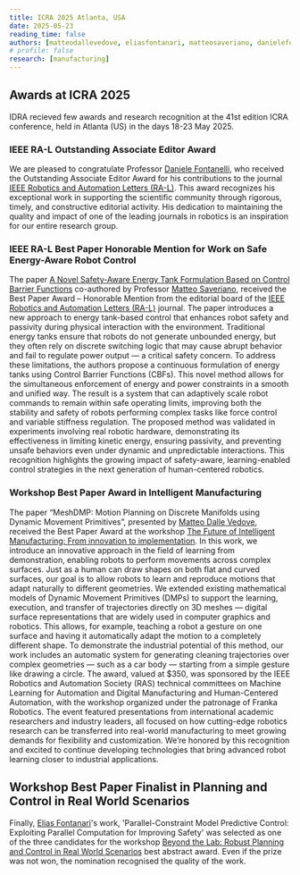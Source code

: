 ```yaml
---
title: ICRA 2025 Atlanta, USA
date: 2025-05-23
reading_time: false
authors: [matteodallevedove, eliasfontanari, matteosaveriano, danielefontanelli]
# profile: false
research: [manufacturing]
---
```


## Awards at ICRA 2025
IDRA recieved few awards and research recognition at the 41st edition ICRA conference, held in Atlanta (US) in the days 18-23 May 2025.

<!--more-->

### IEEE RA-L Outstanding Associate Editor Award
We are pleased to congratulate Professor [Daniele Fontanelli](/author/daniele-fontanelli/), who received the Outstanding Associate Editor Award for his contributions to the journal [IEEE Robotics and Automation Letters (RA-L)](https://www.ieee-ras.org/publications/ra-l). This award recognizes his exceptional work in supporting the scientific community through rigorous, timely, and constructive editorial activity. His dedication to maintaining the quality and impact of one of the leading journals in robotics is an inspiration for our entire research group.

### IEEE RA-L Best Paper Honorable Mention for Work on Safe Energy-Aware Robot Control
The paper [A Novel Safety-Aware Energy Tank Formulation Based on Control Barrier Functions](https://ieeexplore.ieee.org/document/10502025) co-authored by Professor [Matteo Saveriano](/author/matteo-saveriano/), received the Best Paper Award – Honorable Mention from the editorial board of the [IEEE Robotics and Automation Letters (RA-L)](https://www.ieee-ras.org/publications/ra-l) journal.
The paper introduces a new approach to energy tank-based control that enhances robot safety and passivity during physical interaction with the environment. Traditional energy tanks ensure that robots do not generate unbounded energy, but they often rely on discrete switching logic that may cause abrupt behavior and fail to regulate power output — a critical safety concern.
To address these limitations, the authors propose a continuous formulation of energy tanks using Control Barrier Functions (CBFs). This novel method allows for the simultaneous enforcement of energy and power constraints in a smooth and unified way. The result is a system that can adaptively scale robot commands to remain within safe operating limits, improving both the stability and safety of robots performing complex tasks like force control and variable stiffness regulation.
The proposed method was validated in experiments involving real robotic hardware, demonstrating its effectiveness in limiting kinetic energy, ensuring passivity, and preventing unsafe behaviors even under dynamic and unpredictable interactions.
This recognition highlights the growing impact of safety-aware, learning-enabled control strategies in the next generation of human-centered robotics.

### Workshop Best Paper Award in Intelligent Manufacturing
The paper “MeshDMP: Motion Planning on Discrete Manifolds using Dynamic Movement Primitives”, presented by [Matteo Dalle Vedove](/author/matteo-dalle-vedove/), received the Best Paper Award at the workshop [The Future of Intelligent Manufacturing: From innovation to implementation](https://sites.google.com/view/intelligent-manufacting-icra25/home).
In this work, we introduce an innovative approach in the field of learning from demonstration, enabling robots to perform movements across complex surfaces. Just as a human can draw shapes on both flat and curved surfaces, our goal is to allow robots to learn and reproduce motions that adapt naturally to different geometries.
We extended existing mathematical models of Dynamic Movement Primitives (DMPs) to support the learning, execution, and transfer of trajectories directly on 3D meshes — digital surface representations that are widely used in computer graphics and robotics. This allows, for example, teaching a robot a gesture on one surface and having it automatically adapt the motion to a completely different shape.
To demonstrate the industrial potential of this method, our work includes an automatic system for generating cleaning trajectories over complex geometries — such as a car body — starting from a simple gesture like drawing a circle.
The award, valued at $350, was sponsored by the IEEE Robotics and Automation Society (RAS) technical committees on Machine Learning for Automation and Digital Manufacturing and Human-Centered Automation, with the workshop organized under the patronage of Franka Robotics.
The event featured presentations from international academic researchers and industry leaders, all focused on how cutting-edge robotics research can be transferred into real-world manufacturing to meet growing demands for flexibility and customization.
We’re honored by this recognition and excited to continue developing technologies that bring advanced robot learning closer to industrial applications.

## Workshop Best Paper Finalist in Planning and Control in Real World Scenarios
Finally, [Elias Fontanari](/author/elias-fontanari)'s work, 'Parallel-Constraint Model Predictive Control: Exploiting Parallel Computation for Improving Safety' was selected as one of the three candidates for the workshop [Beyond the Lab: Robust Planning and Control in Real World Scenarios](https://sites.google.com/view/robust-planning-icra2025-ws) best abstract award. Even if the prize was not won, the nomination recognised the quality of the work.